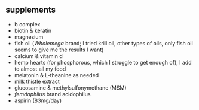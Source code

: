 supplements
---
* b complex
* biotin & keratin
* magnesium
* fish oil (*Wholemega* brand; I tried krill oil, other types of oils, only fish oil seems to give me the results I want)
* calcium & vitamin d
* hemp hearts (for phosphorous, which I struggle to get enough of), I add to almost all my food
* melatonin & L-theanine as needed
* milk thistle extract
* glucosamine & methylsulfonymethane (MSM)
* *femdophilus* brand acidophilus
* aspirin (83mg/day)
